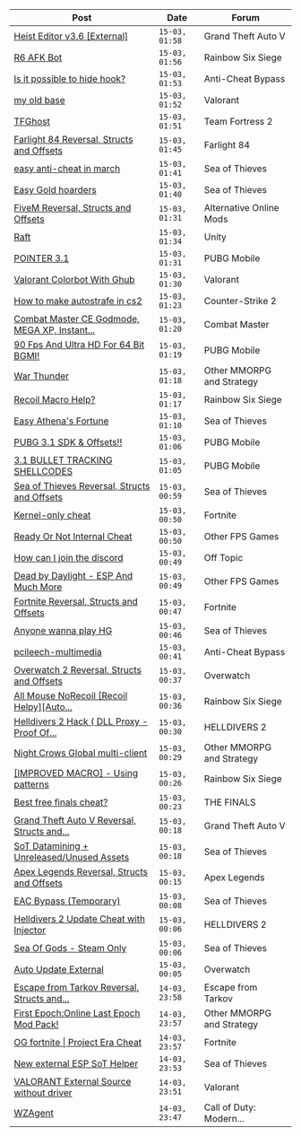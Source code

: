 |Post|Date|Forum|
|----|----|-----|
|[Heist Editor v3.6 \[External\]](https://www.unknowncheats.me/forum/grand-theft-auto-v/451205-heist-editor-v3-6-external.html)|`15-03, 01:58`|Grand Theft Auto V|
|[R6 AFK Bot](https://www.unknowncheats.me/forum/rainbow-six-siege/471533-r6-afk-bot.html)|`15-03, 01:56`|Rainbow Six Siege|
|[Is it possible to hide hook?](https://www.unknowncheats.me/forum/anti-cheat-bypass/627152-hide-hook.html)|`15-03, 01:53`|Anti-Cheat Bypass|
|[my old base](https://www.unknowncheats.me/forum/valorant/627209-base.html)|`15-03, 01:52`|Valorant|
|[TFGhost](https://www.unknowncheats.me/forum/team-fortress-2-a/471765-tfghost.html)|`15-03, 01:51`|Team Fortress 2|
|[Farlight 84 Reversal, Structs and Offsets](https://www.unknowncheats.me/forum/farlight-84-a/580566-farlight-84-reversal-structs-offsets.html)|`15-03, 01:45`|Farlight 84|
|[easy anti-cheat in march](https://www.unknowncheats.me/forum/sea-of-thieves/626259-easy-anti-cheat-march.html)|`15-03, 01:41`|Sea of Thieves|
|[Easy Gold hoarders](https://www.unknowncheats.me/forum/sea-of-thieves/624896-easy-gold-hoarders.html)|`15-03, 01:40`|Sea of Thieves|
|[FiveM Reversal, Structs and Offsets](https://www.unknowncheats.me/forum/alternative-online-mods/340232-fivem-reversal-structs-offsets.html)|`15-03, 01:31`|Alternative Online Mods|
|[Raft](https://www.unknowncheats.me/forum/unity/570450-raft.html)|`15-03, 01:34`|Unity|
|[POINTER 3.1](https://www.unknowncheats.me/forum/pubg-mobile/627057-pointer-3-1-a.html)|`15-03, 01:31`|PUBG Mobile|
|[Valorant Colorbot With Ghub](https://www.unknowncheats.me/forum/valorant/624215-valorant-colorbot-ghub.html)|`15-03, 01:30`|Valorant|
|[How to make autostrafe in cs2](https://www.unknowncheats.me/forum/counter-strike-2-a/627294-autostrafe-cs2.html)|`15-03, 01:23`|Counter-Strike 2|
|[Combat Master CE Godmode, MEGA XP, Instant...](https://www.unknowncheats.me/forum/combat-master/583715-combat-master-ce-godmode-mega-xp-instant-weapon-player-max-level-attachment-mod.html)|`15-03, 01:20`|Combat Master|
|[90 Fps And Ultra HD For 64 Bit BGMI!](https://www.unknowncheats.me/forum/pubg-mobile/627293-90-fps-ultra-hd-64-bit-bgmi.html)|`15-03, 01:19`|PUBG Mobile|
|[War Thunder](https://www.unknowncheats.me/forum/other-mmorpg-and-strategy/85949-war-thunder.html)|`15-03, 01:18`|Other MMORPG and Strategy|
|[Recoil Macro Help?](https://www.unknowncheats.me/forum/rainbow-six-siege/627276-recoil-macro-help.html)|`15-03, 01:17`|Rainbow Six Siege|
|[Easy Athena's Fortune](https://www.unknowncheats.me/forum/sea-of-thieves/624897-easy-athenas-fortune.html)|`15-03, 01:10`|Sea of Thieves|
|[PUBG 3.1 SDK & Offsets!!](https://www.unknowncheats.me/forum/pubg-mobile/627131-pubg-3-1-sdk-offsets.html)|`15-03, 01:06`|PUBG Mobile|
|[3.1 BULLET TRACKING SHELLCODES](https://www.unknowncheats.me/forum/pubg-mobile/627056-3-1-bullet-tracking-shellcodes.html)|`15-03, 01:05`|PUBG Mobile|
|[Sea of Thieves Reversal, Structs and Offsets](https://www.unknowncheats.me/forum/sea-of-thieves/278391-sea-thieves-reversal-structs-offsets.html)|`15-03, 00:59`|Sea of Thieves|
|[Kernel-only cheat](https://www.unknowncheats.me/forum/fortnite/627174-kernel-cheat.html)|`15-03, 00:50`|Fortnite|
|[Ready Or Not Internal Cheat](https://www.unknowncheats.me/forum/other-fps-games/625051-ready-internal-cheat.html)|`15-03, 00:50`|Other FPS Games|
|[How can I join the discord](https://www.unknowncheats.me/forum/off-topic/293336-join-discord.html)|`15-03, 00:49`|Off Topic|
|[Dead by Daylight - ESP And Much More](https://www.unknowncheats.me/forum/other-fps-games/625890-dead-daylight-esp.html)|`15-03, 00:49`|Other FPS Games|
|[Fortnite Reversal, Structs and Offsets](https://www.unknowncheats.me/forum/fortnite/235061-fortnite-reversal-structs-offsets.html)|`15-03, 00:47`|Fortnite|
|[Anyone wanna play HG](https://www.unknowncheats.me/forum/sea-of-thieves/627172-wanna-play-hg.html)|`15-03, 00:46`|Sea of Thieves|
|[pcileech-multimedia](https://www.unknowncheats.me/forum/anti-cheat-bypass/623718-pcileech-multimedia.html)|`15-03, 00:41`|Anti-Cheat Bypass|
|[Overwatch 2 Reversal, Structs and Offsets](https://www.unknowncheats.me/forum/overwatch/516727-overwatch-2-reversal-structs-offsets.html)|`15-03, 00:37`|Overwatch|
|[All Mouse NoRecoil \[Recoil Helpy\]\[Auto...](https://www.unknowncheats.me/forum/rainbow-six-siege/620039-mouse-norecoil-recoil-helpy-auto-config-probably-ud-universal.html)|`15-03, 00:36`|Rainbow Six Siege|
|[Helldivers 2 Hack ( DLL Proxy - Proof Of...](https://www.unknowncheats.me/forum/helldivers-2-a/625832-helldivers-2-hack-dll-proxy-proof-concept.html)|`15-03, 00:30`|HELLDIVERS 2|
|[Night Crows Global multi-client](https://www.unknowncheats.me/forum/other-mmorpg-and-strategy/626981-night-crows-global-multi-client.html)|`15-03, 00:29`|Other MMORPG and Strategy|
|[\[IMPROVED MACRO\] - Using patterns](https://www.unknowncheats.me/forum/rainbow-six-siege/627157-improved-macro-using-patterns.html)|`15-03, 00:26`|Rainbow Six Siege|
|[Best free finals cheat?](https://www.unknowncheats.me/forum/the-finals/627282-free-finals-cheat.html)|`15-03, 00:23`|THE FINALS|
|[Grand Theft Auto V Reversal, Structs and...](https://www.unknowncheats.me/forum/grand-theft-auto-v/144028-grand-theft-auto-reversal-structs-offsets.html)|`15-03, 00:18`|Grand Theft Auto V|
|[SoT Datamining + Unreleased/Unused Assets](https://www.unknowncheats.me/forum/sea-of-thieves/624262-sot-datamining-unreleased-unused-assets.html)|`15-03, 00:18`|Sea of Thieves|
|[Apex Legends Reversal, Structs and Offsets](https://www.unknowncheats.me/forum/apex-legends/319804-apex-legends-reversal-structs-offsets.html)|`15-03, 00:15`|Apex Legends|
|[EAC Bypass (Temporary)](https://www.unknowncheats.me/forum/sea-of-thieves/627251-eac-bypass-temporary.html)|`15-03, 00:08`|Sea of Thieves|
|[Helldivers 2 Update Cheat with Injector](https://www.unknowncheats.me/forum/helldivers-2-a/626639-helldivers-2-update-cheat-injector.html)|`15-03, 00:06`|HELLDIVERS 2|
|[Sea Of Gods - Steam Only](https://www.unknowncheats.me/forum/sea-of-thieves/614719-sea-gods-steam.html)|`15-03, 00:06`|Sea of Thieves|
|[Auto Update External](https://www.unknowncheats.me/forum/overwatch/614771-auto-update-external.html)|`15-03, 00:05`|Overwatch|
|[Escape from Tarkov Reversal, Structs and...](https://www.unknowncheats.me/forum/escape-from-tarkov/226519-escape-tarkov-reversal-structs-offsets.html)|`14-03, 23:58`|Escape from Tarkov|
|[First Epoch:Online Last Epoch Mod Pack!](https://www.unknowncheats.me/forum/other-mmorpg-and-strategy/625247-epoch-online-epoch-mod-pack.html)|`14-03, 23:57`|Other MMORPG and Strategy|
|[OG fortnite \| Project Era Cheat](https://www.unknowncheats.me/forum/fortnite/627184-og-fortnite-project-era-cheat.html)|`14-03, 23:57`|Fortnite|
|[New external ESP SoT Helper](https://www.unknowncheats.me/forum/sea-of-thieves/581265-external-esp-sot-helper.html)|`14-03, 23:53`|Sea of Thieves|
|[VALORANT External Source without driver](https://www.unknowncheats.me/forum/valorant/626600-valorant-external-source-driver.html)|`14-03, 23:51`|Valorant|
|[WZAgent](https://www.unknowncheats.me/forum/call-of-duty-modern-warfare-iii/622041-wzagent.html)|`14-03, 23:47`|Call of Duty: Modern...|
